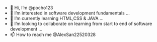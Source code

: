 - 👋 Hi, I’m @pocho123
- 👀 I’m interested in software development fundamentals ...
- 🌱 I’m currently learning HTML,CSS & JAVA ...
- 💞️ I’m looking to collaborate on learning from start to end of software development ...
- 📫 How to reach me @AlexSan22520328

<!---
pocho123/pocho123 is a ✨ special ✨ repository because its `README.md` (this file) appears on your GitHub profile.
You can click the Preview link to take a look at your changes.
--->
